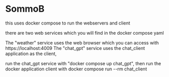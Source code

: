 # SommoB

this uses docker compose to run the webservers and client

there are two web services which you will find in the docker compose yaml

The "weather" service uses the web browser which you can access with https://localhost:4009
The "chat_gpt" service uses the chat_client application as the client,

run the chat_gpt service with "docker compose up chat_gpt", then run the docker application client with docker compose run --rm chat_client